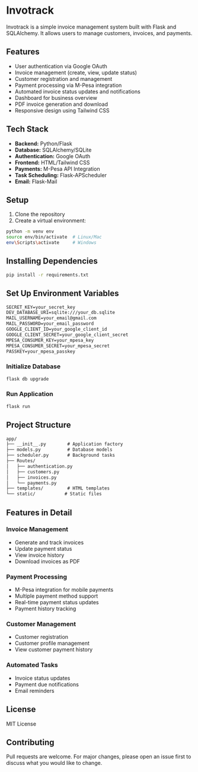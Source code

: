 # Invotrack

Invotrack is a simple invoice management system built with Flask and SQLAlchemy. It allows users to manage customers, invoices, and payments.

## Features

- User authentication via Google OAuth
- Invoice management (create, view, update status)
- Customer registration and management  
- Payment processing via M-Pesa integration
- Automated invoice status updates and notifications
- Dashboard for business overview
- PDF invoice generation and download
- Responsive design using Tailwind CSS

## Tech Stack

- **Backend:** Python/Flask
- **Database:** SQLAlchemy/SQLite
- **Authentication:** Google OAuth
- **Frontend:** HTML/Tailwind CSS
- **Payments:** M-Pesa API Integration
- **Task Scheduling:** Flask-APScheduler
- **Email:** Flask-Mail

## Setup

1. Clone the repository
2. Create a virtual environment:

```bash
python -m venv env
source env/bin/activate  # Linux/Mac
env\Scripts\activate     # Windows
```

## Installing Dependencies

```bash
pip install -r requirements.txt
```

## Set Up Environment Variables

```markdown
SECRET_KEY=your_secret_key
DEV_DATABASE_URI=sqlite:///your_db.sqlite
MAIL_USERNAME=your_email@gmail.com
MAIL_PASSWORD=your_email_password
GOOGLE_CLIENT_ID=your_google_client_id
GOOGLE_CLIENT_SECRET=your_google_client_secret
MPESA_CONSUMER_KEY=your_mpesa_key
MPESA_CONSUMER_SECRET=your_mpesa_secret
PASSKEY=your_mpesa_passkey
```

### Initialize Database

```bash
flask db upgrade
```

### Run Application

```bash
flask run
```

## Project Structure

```markdown
app/
├── __init__.py        # Application factory
├── models.py          # Database models
├── scheduler.py       # Background tasks
├── Routes/           
│   ├── authentication.py
│   ├── customers.py
│   ├── invoices.py
│   └── payments.py
├── templates/         # HTML templates
└── static/           # Static files
```

## Features in Detail

### Invoice Management

- Generate and track invoices
- Update payment status
- View invoice history
- Download invoices as PDF

### Payment Processing

- M-Pesa integration for mobile payments
- Multiple payment method support
- Real-time payment status updates
- Payment history tracking

### Customer Management

- Customer registration
- Customer profile management
- View customer payment history

### Automated Tasks

- Invoice status updates
- Payment due notifications
- Email reminders

## License

MIT License

## Contributing

Pull requests are welcome. For major changes, please open an issue first to discuss what you would like to change.
